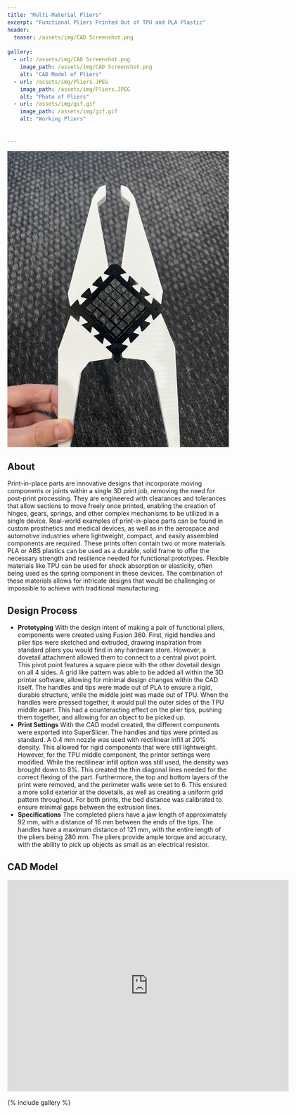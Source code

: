 ```yaml
---
title: "Multi-Material Pliers"
excerpt: "Functional Pliers Printed Out of TPU and PLA Plastic"
header:
  teaser: /assets/img/CAD Screenshot.png

gallery:
  - url: /assets/img/CAD Screenshot.png
    image_path: /assets/img/CAD Screenshot.png
    alt: "CAD Model of Pliers"
  - url: /assets/img/Pliers.JPEG
    image_path: /assets/img/Pliers.JPEG
    alt: "Photo of Pliers"
  - url: /assets/img/gif.gif
    image_path: /assets/img/gif.gif
    alt: "Working Pliers"
    

---
```


<img src="/assets/img/Pliers.JPEG" alt="Philip Butcher" style="width:900px;"/>

## About
Print-in-place parts are innovative designs that incorporate moving components or joints within a single 3D print job, removing the need for post-print processing. They are engineered with clearances and tolerances that allow sections to move freely once printed, enabling the creation of hinges, gears, springs, and other complex mechanisms to be utilized in a single device. Real-world examples of print-in-place parts can be found in custom prosthetics and medical devices, as well as in the aerospace and automotive industries where lightweight, compact, and easily assembled components are required. These prints often contain two or more materials. PLA or ABS plastics can be used as a durable, solid frame to offer the necessary strength and resilience needed for functional prototypes. Flexible materials like TPU can be used for shock absorption or elasticity, often being used as the spring component in these devices. The combination of these materials allows for intricate designs that would be challenging or impossible to achieve with traditional manufacturing.


## Design Process

* **Prototyping** With the design intent of making a pair of functional pliers, components were created using Fusion 360. First, rigid handles and plier tips were sketched and extruded, drawing inspiration from standard pliers you would find in any hardware store. However, a dovetail attachment allowed them to connect to a central pivot point. This pivot point features a square piece with the other dovetail design on all 4 sides. A grid like pattern was able to be added all within the 3D printer software, allowing for minimal design changes within the CAD itself. The handles and tips were made out of PLA to ensure a rigid, durable structure, while the middle joint was made out of TPU. When the handles were pressed together, it would pull the outer sides of the TPU middle apart. This had a counteracting effect on the plier tips, pushing them together, and allowing for an object to be picked up.
* **Print Settings** With the CAD model created, the different components were exported into SuperSlicer. The handles and tips were printed as standard. A 0.4 mm nozzle was used with rectilinear infill at 20% density. This allowed for rigid components that were still lightweight. However, for the TPU middle component, the printer settings were modified. While the rectilinear infill option was still used, the density was brought down to 8%. This created the thin diagonal lines needed for the correct flexing of the part. Furthermore, the top and bottom layers of the print were removed, and the perimeter walls were set to 6. This ensured a more solid exterior at the dovetails, as well as creating a uniform grid pattern throughout. For both prints, the bed distance was calibrated to ensure minimal gaps between the extrusion lines.
* **Specifications** The completed pliers have a jaw length of approximately 92 mm, with a distance of 16 mm between the ends of the tips. The handles have a maximum distance of 121 mm, with the entire length of the pliers being 280 mm. The pliers provide ample torque and accuracy, with the ability to pick up objects as small as an electrical resistor.


## CAD Model
<iframe src="https://vanderbilt643.autodesk360.com/shares/public/SH286ddQT78850c0d8a4ee3c61a144736d82?mode=embed" width="640" height="480" allowfullscreen="true" webkitallowfullscreen="true" mozallowfullscreen="true"  frameborder="0"></iframe>

{% include gallery %}

